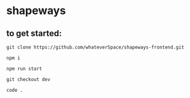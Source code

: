 # shapeways

## to get started:

`git clone https://github.com/whateverSpace/shapeways-frontend.git`

`npm i`

`npm run start`

`git checkout dev`

`code .`
